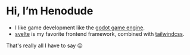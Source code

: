 # Hi, I’m Henodude

- I like game development like the [godot game engine](https://godotengine.org/). 
- [svelte](https://svelte.dev/) is my favorite frontend framework, combined with [tailwindcss](https://tailwindcss.com/). 

That's really all I have to say 😐
